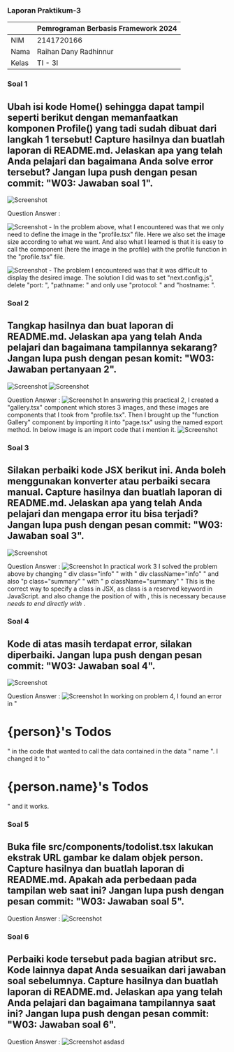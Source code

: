 ### Laporan Praktikum-3

|  | Pemrograman Berbasis Framework 2024 |
|--|--|
| NIM |  2141720166|
| Nama |  Raihan Dany Radhinnur |
| Kelas | TI - 3I |

### Soal 1
## Ubah isi kode Home() sehingga dapat tampil seperti berikut dengan memanfaatkan komponen Profile() yang tadi sudah dibuat dari langkah 1 tersebut! Capture hasilnya dan buatlah laporan di README.md. Jelaskan apa yang telah Anda pelajari dan bagaimana Anda solve error tersebut? Jangan lupa push dengan pesan commit: "W03: Jawaban soal 1".

![Screenshot](assets-report/03-fwm-soal01.PNG)

Question Answer :

![Screenshot](assets-report/jawab-soal1.PNG)
    - In the problem above, what I encountered was that we only need to define the image in the "profile.tsx" file. Here we also set the image size according to what we want. And also what I learned is that it is easy to call the component (here the image in the profile) with the profile function in the "profile.tsx" file.
    
![Screenshot](assets-report/jawab-soal1,a.PNG)
    - The problem I encountered was that it was difficult to display the desired image. The solution I did was to set "next.config.js", delete "port: ", "pathname: " and only use "protocol: " and "hostname: ".


### Soal 2
## Tangkap hasilnya dan buat laporan di README.md. Jelaskan apa yang telah Anda pelajari dan bagaimana tampilannya sekarang? Jangan lupa push dengan pesan komit: "W03: Jawaban pertanyaan 2".

![Screenshot](assets-report/03-fwm-soal02a.PNG)
![Screenshot](assets-report/03-fwm-soal02b.PNG)

Question Answer :
![Screenshot](assets-report/jawaban-soal2.PNG)
    In answering this practical 2, I created a "gallery.tsx" component which stores 3 images, and these images are components that I took from "profile.tsx". Then I brought up the "function Gallery" component by importing it into "page.tsx" using the named export method. In below image is an import code that i mention it.
![Screenshot](assets-report/jawaban-soal2-a.PNG)


### Soal 3
## Silakan perbaiki kode JSX berikut ini. Anda boleh menggunakan konverter atau perbaiki secara manual. Capture hasilnya dan buatlah laporan di README.md. Jelaskan apa yang telah Anda pelajari dan mengapa error itu bisa terjadi? Jangan lupa push dengan pesan commit: "W03: Jawaban soal 3".

![Screenshot](assets-report/03-fwm-soal03.PNG)

Question Answer :
![Screenshot](assets-report/jawaban-soal3.PNG)
    In practical work 3 I solved the problem above by changing " div class="info" " with " div className="info" " and also "p class="summary" " with " p className="summary" " This is the correct way to specify a class in JSX, as class is a reserved keyword in JavaScript. and also change the position of </i> with </b>, this is necessary because <i> needs to end directly with </i>.


### Soal 4
## Kode di atas masih terdapat error, silakan diperbaiki. Jangan lupa push dengan pesan commit: "W03: Jawaban soal 4".

![Screenshot](assets-report/03-fwm-soal4.PNG)

Question Answer :
![Screenshot](assets-report/jawaban-soal4.PNG)
    In working on problem 4, I found an error in " <h1>{person}'s Todos</h1> " in the code that wanted to call the data contained in the data " name ". I changed it to "<h1>{person.name}'s Todos</h1>" and it works.

### Soal 5
## Buka file src/components/todolist.tsx lakukan ekstrak URL gambar ke dalam objek person. Capture hasilnya dan buatlah laporan di README.md. Apakah ada perbedaan pada tampilan web saat ini? Jangan lupa push dengan pesan commit: "W03: Jawaban soal 5".

Question Answer :
![Screenshot](assets-report/jawaban-soal5.png)
    


### Soal 6
## Perbaiki kode tersebut pada bagian atribut src. Kode lainnya dapat Anda sesuaikan dari jawaban soal sebelumnya. Capture hasilnya dan buatlah laporan di README.md. Jelaskan apa yang telah Anda pelajari dan bagaimana tampilannya saat ini? Jangan lupa push dengan pesan commit: "W03: Jawaban soal 6".

Question Answer : 
![Screenshot](assets-report/jawaban-soal6.png)
    asdasd